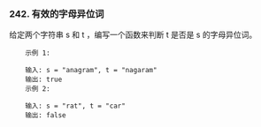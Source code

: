 ### 242. 有效的字母异位词


给定两个字符串 s 和 t ，编写一个函数来判断 t 是否是 s 的字母异位词。


```
    示例 1:
    
    输入: s = "anagram", t = "nagaram"
    输出: true
    示例 2:
    
    输入: s = "rat", t = "car"
    输出: false

```